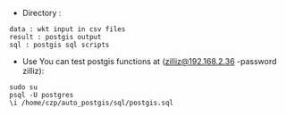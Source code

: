 
- Directory : 
```
data : wkt input in csv files
result : postgis output 
sql : postgis sql scripts 
```

- Use
You can test postgis functions at (zilliz@192.168.2.36 -password zilliz):
```shell
sudo su
psql -U postgres
\i /home/czp/auto_postgis/sql/postgis.sql
```

